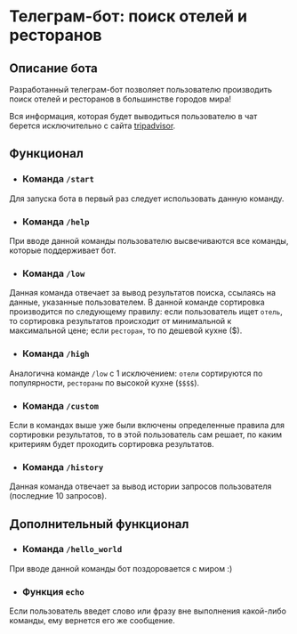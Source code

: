 # Телеграм-бот: поиск отелей и ресторанов
## Описание бота

Разработанный телеграм-бот позволяет пользователю производить поиск
отелей и ресторанов в большинстве городов мира! 

Вся информация, которая будет выводиться пользователю в чат берется
исключительно с сайта [tripadvisor](https://www.tripadvisor.ru/).

## Функционал

- ### Команда `/start`
Для запуска бота в первый раз следует использовать данную команду.

- ### Команда `/help`
При вводе данной команды пользователю высвечиваются 
все команды, которые поддерживает бот.

- ### Команда `/low`
Данная команда отвечает за вывод результатов поиска,
ссылаясь на данные, указанные пользователем. В данной команде сортировка
производится по следующему правилу: если пользователь ищет `отель`, то
сортировка результатов происходит от минимальной к максимальной цене;
если `ресторан`, то по дешевой кухне ($).

- ### Команда `/high`
Аналогична команде `/low` с 1 исключением: `отели` сортируются
по популярности, `рестораны` по высокой кухне (`$$$$`).

- ### Команда `/custom`
Если в командах выше уже были включены определенные
правила для сортировки результатов, то в этой пользователь сам
решает, по каким критериям будет проходить сортировка результатов.

- ### Команда `/history`
Данная команда отвечает за вывод истории запросов пользователя 
(последние 10 запросов).

## Дополнительный функционал

- ### Команда `/hello_world`
При вводе данной команды бот поздоровается с миром :)

- ### Функция `echo`
Если пользователь введет слово или фразу вне выполнения какой-либо
команды, ему вернется его же сообщение.
